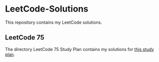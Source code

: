 # LeetCode-Solutions
This repository contains my LeetCode solutions.

## LeetCode 75
The directory LeetCode 75 Study Plan contains my solutions for [this study plan](https://leetcode.com/studyplan/leetcode-75/).